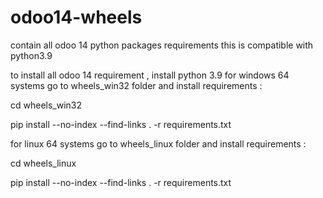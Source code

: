 # odoo14-wheels
contain all odoo 14 python packages requirements
this is compatible with python3.9 

to install all odoo 14 requirement , install python 3.9 
for windows 64 systems go to wheels_win32 folder and install requirements :

cd wheels_win32

pip install --no-index --find-links .  -r  requirements.txt

for linux 64  systems go to wheels_linux folder and install requirements :

cd wheels_linux

pip install --no-index --find-links .  -r  requirements.txt
